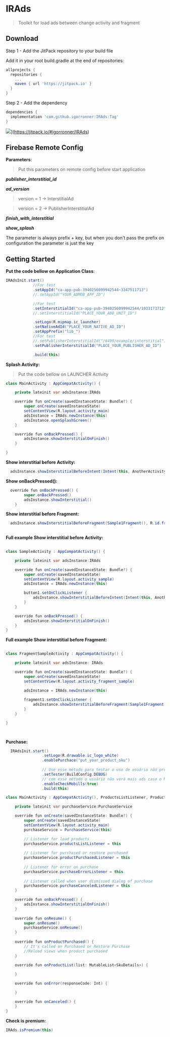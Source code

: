 # IRAds 


> Toolkit for load ads between change activity and fragment

Download
--------

Step 1 - Add the JitPack repository to your build file

Add it in your root build.gradle at the end of repositories:

```groovy
allprojects {
  repositories {
    ...
    maven { url 'https://jitpack.io' }
  }
}
```

Step 2 - Add the dependency

```groovy
dependencies {
  implementation 'com.github.igorronner:IRAds:Tag'
}
```

![](https://jitpack.io/v/igorronner/IRAds.svg)](https://jitpack.io/#igorronner/IRAds)

Firebase Remote Config
--------

**Parameters**:

> Put this parameters on remote config before start application

***publisher_interstitial_id***

***ad_version***
  > version = 1 -> InterstitialAd

  > version = 2 -> PublisherInterstitialAd

***finish_with_interstitial***

***show_splash***

The parameter is always prefix + key, but when you don't pass the prefix on configuration the parameter is just the key


Getting Started
--------

**Put the code bellow on Application Class**:

```java
IRAdsInit.start()
            //For test
            .setAppId("ca-app-pub-3940256099942544~3347511713")
            //.setAppId("YOUR_ADMOB_APP_ID")

            //For test
            .setInterstitialId("ca-app-pub-3940256099942544/1033173712")
            //.setInterstitialId("PLACE_YOUR_ADD_UNIT_ID")

            .setLogo(R.mipmap.ic_launcher)
            .setNativeAdId("PLACE_YOUR_NATIVE_AD_ID")
            .setAppPrefix("lib_")
            //For test
            //.setPublisherInterstitialId("/6499/example/interstitial")
            .setPublisherInterstitialId("PLACE_YOUR_PUBLISHER_AD_ID")

            .build(this)

```

**Splash Activity:**

> Put the code bellow on LAUNCHER Activity

```java
class MainActivity : AppCompatActivity() {

    private lateinit var adsInstance:IRAds

    override fun onCreate(savedInstanceState: Bundle?) {
        super.onCreate(savedInstanceState)
        setContentView(R.layout.activity_main)
        adsInstance = IRAds.newInstance(this)
        adsInstance.openSplashScreen()
    }

    override fun onBackPressed() {
        adsInstance.showInterstitialOnFinish()
    }

}

```


**Show interstitial before Activity:**


```java
  adsInstance.showInterstitialBeforeIntent(Intent(this, AnotherActivity::class.java))
```

**Show onBackPressed():**


```java
  override fun onBackPressed() {
        super.onBackPressed()
        adsInstance.showInterstitial()
    }
```

**Show interstitial before Fragment:**

```java
  adsInstance.showInterstitialBeforeFragment(Sample1Fragment(), R.id.frameLayout, this)
  
```

**Full example Show interstitial before Activity:**

```java
 
class SampleActivity : AppCompatActivity() {

    private lateinit var adsInstance:IRAds

    override fun onCreate(savedInstanceState: Bundle?) {
        super.onCreate(savedInstanceState)
        setContentView(R.layout.activity_sample)
        adsInstance = IRAds.newInstance(this)

        button1.setOnClickListener {
            adsInstance.showInterstitialBeforeIntent(Intent(this, AnotherActivity::class.java))
        }
    }

    override fun onBackPressed() {
        adsInstance.showInterstitialOnFinish()
    }
}
```

**Full example Show interstitial before Fragment:**


```java
  
class FragmentSampleActivity : AppCompatActivity() {

    private lateinit var adsInstance: IRAds

    override fun onCreate(savedInstanceState: Bundle?) {
        super.onCreate(savedInstanceState)
        setContentView(R.layout.activity_fragment_sample)

        adsInstance = IRAds.newInstance(this)
        
        fragment1.setOnClickListener {
            adsInstance.showInterstitialBeforeFragment(Sample1Fragment(), R.id.frameLayout, this)
        }
    }

}

 
```


**Purchase:**

```java
  IRAdsInit.start()
                .setLogo(R.drawable.ic_logo_white)
                .enablePurchace("put_your_product_sku")
          
                // Use esse método para testar o uso de usuário não premium
                .setTester(BuildConfig.DEBUG)
                // com esse método o usuário não verá mais ads caso o Mobills esteja instalado
                .enableCheckMobills(true)
                .build(this)

```


```java
class MainActivity : AppCompatActivity(), ProductsListListener, ProductPurchasedListener, PurchaseCanceledListener, PurchaseErrorListener {

    private lateinit var purchaseService:PurchaseService

    override fun onCreate(savedInstanceState: Bundle?) {
        super.onCreate(savedInstanceState)
        setContentView(R.layout.activity_main)
        purchaseService = PurchaseService(this)

        // Listener for load products 
        purchaseService.productsListListener = this
        
        // Listener for purchased or restore purchased
        purchaseService.productPurchasedListener = this
        
        // Listener for error on purchase
        purchaseService.purchaseErrorListener = this
        
        // Listener called when user dismissed dialog of purchase
        purchaseService.purchaseCanceledListener = this
    }

    override fun onBackPressed() {
        adsInstance.showInterstitialOnFinish()
    }
    
    override fun onResume() {
        super.onResume()
        purchaseService.onResume()
    }
    
    override fun onProductPurchased() {
        // It's called on Purchased or Restore Purchase
        //Reload views when product purchased
    }

    override fun onProductList(list: MutableList<SkuDetails>) {
       
    }

    override fun onError(responseCode: Int) {

    }

    override fun onCanceled() {
    }
}

```

**Check is premium:**


```java
IRAds.isPremium(this)

```


